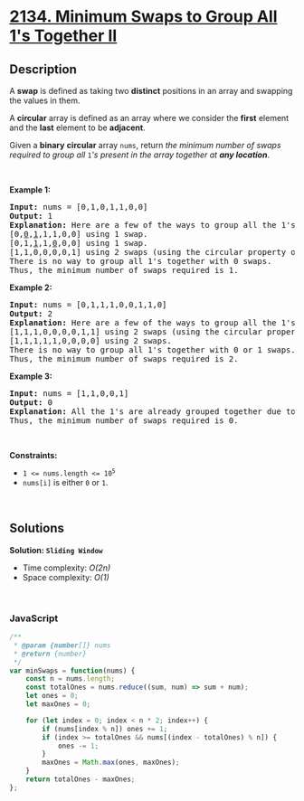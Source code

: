 # [2134. Minimum Swaps to Group All 1's Together II](https://leetcode.com/problems/minimum-swaps-to-group-all-1s-together-ii)

## Description

<div class="elfjS" data-track-load="description_content"><p>A <strong>swap</strong> is defined as taking two <strong>distinct</strong> positions in an array and swapping the values in them.</p>

<p>A <strong>circular</strong> array is defined as an array where we consider the <strong>first</strong> element and the <strong>last</strong> element to be <strong>adjacent</strong>.</p>

<p>Given a <strong>binary</strong> <strong>circular</strong> array <code>nums</code>, return <em>the minimum number of swaps required to group all </em><code>1</code><em>'s present in the array together at <strong>any location</strong></em>.</p>

<p>&nbsp;</p>
<p><strong class="example">Example 1:</strong></p>

<pre><strong>Input:</strong> nums = [0,1,0,1,1,0,0]
<strong>Output:</strong> 1
<strong>Explanation:</strong> Here are a few of the ways to group all the 1's together:
[0,<u>0</u>,<u>1</u>,1,1,0,0] using 1 swap.
[0,1,<u>1</u>,1,<u>0</u>,0,0] using 1 swap.
[1,1,0,0,0,0,1] using 2 swaps (using the circular property of the array).
There is no way to group all 1's together with 0 swaps.
Thus, the minimum number of swaps required is 1.
</pre>

<p><strong class="example">Example 2:</strong></p>

<pre><strong>Input:</strong> nums = [0,1,1,1,0,0,1,1,0]
<strong>Output:</strong> 2
<strong>Explanation:</strong> Here are a few of the ways to group all the 1's together:
[1,1,1,0,0,0,0,1,1] using 2 swaps (using the circular property of the array).
[1,1,1,1,1,0,0,0,0] using 2 swaps.
There is no way to group all 1's together with 0 or 1 swaps.
Thus, the minimum number of swaps required is 2.
</pre>

<p><strong class="example">Example 3:</strong></p>

<pre><strong>Input:</strong> nums = [1,1,0,0,1]
<strong>Output:</strong> 0
<strong>Explanation:</strong> All the 1's are already grouped together due to the circular property of the array.
Thus, the minimum number of swaps required is 0.
</pre>

<p>&nbsp;</p>
<p><strong>Constraints:</strong></p>

<ul>
	<li><code>1 &lt;= nums.length &lt;= 10<sup>5</sup></code></li>
	<li><code>nums[i]</code> is either <code>0</code> or <code>1</code>.</li>
</ul>
</div>

<p>&nbsp;</p>

## Solutions

**Solution: `Sliding Window`**
- Time complexity: <em>O(2n)</em>
- Space complexity: <em>O(1)</em>

<p>&nbsp;</p>

### **JavaScript**

```js
/**
 * @param {number[]} nums
 * @return {number}
 */
var minSwaps = function(nums) {
    const n = nums.length;
    const totalOnes = nums.reduce((sum, num) => sum + num);
    let ones = 0;
    let maxOnes = 0;

    for (let index = 0; index < n * 2; index++) {
        if (nums[index % n]) ones += 1;
        if (index >= totalOnes && nums[(index - totalOnes) % n]) {
            ones -= 1;
        }
        maxOnes = Math.max(ones, maxOnes);
    }
    return totalOnes - maxOnes;
};
```
